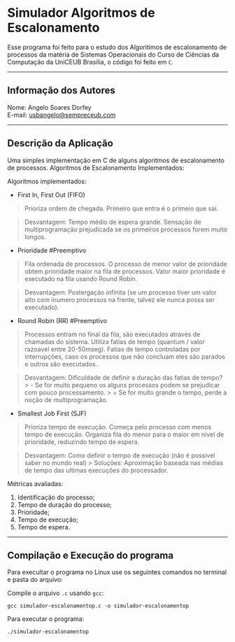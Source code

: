 # Simulador Algoritmos de Escalonamento
Esse programa foi feito para o estudo dos Algoritimos de escalonamento de processos da matéria de Sistemas Operacionais do Curso de Ciências da Computação da UniCEUB Brasilia, o código foi feito em `C`.

----------------------------------
Informação dos Autores
----------------------------------
Nome: Angelo Soares Dorfey\
E-mail: usbangelo@sempreceub.com

---------------------------------
Descrição da Aplicação
---------------------------------
Uma simples implementação em C de alguns algoritmos de escalonamento de processos. 
Algoritmos de Escalonamento Implementados:

Algoritmos implementados:

 * First In, First Out (FIFO)
> Prioriza ordem de chegada.
> Primeiro que entra é o primeio que sai.

> Desvantagem: Tempo médio de espera grande. Sensação de multiprogramação prejudicada se os primeiros processos forem muito longos.

 * Prioridade #Preemptivo
> Fila ordenada de processos.
> O processo de menor valor de prioridade obtem prioridade maior na fila de processos.
> Valor maior prioridade é executado na fila usando Round Robin.

> Desvantagem: Postergação infinita (se um processo tiver um valor alto com inumero processos na frente, talvez ele nunca possa ser executado).

 * Round Robin (RR) #Preemptivo
> Processos entram no final da fila, são executados através de chamadas do sistema.
> Utiliza fatias de tempo (quantum / valor razoavel entre 20-50mseg).
> Fatias de tempo controladas por interrupções, caso os processos que não concluam eles são parados e outros são executados.

> Desvantagem: Dificuldade de definir a duração das fatias de tempo?
    > - Se for muito pequeno os alguns processos podem se prejudicar com pouco processamento.
    > + Se for muito grande o tempo, perde a noção de multiprogramação.

 * Smallest Job First (SJF)
> Prioriza tempo de execução.
> Começa pelo processo com menos tempo de execução.
> Organiza fila do menor para o maior em nivel de prioridade, reduzindo tempo de espera.

> Desvantagem: Como definir o tempo de execução (não é possivel saber no mundo real)
    > Soluções: Aproximação baseada nas médias de tempo das ultimas execuções do processador.

Métricas avaliadas:
1. Identificação do processo;
2. Tempo de duração do processo;
3. Prioridade;
4. Tempo de execução;
5. Tempo de espera.

-----------------------------------------------------
Compilação e Execução do programa
-----------------------------------------------------
Para execultar o programa no Linux use os seguintes comandos no terminal e pasta do arquivo: 

Compile o arquivo `.c` usando `gcc`:
```
gcc simulador-escalonamentop.c -o simulador-escalonamentop
```

Para executar o programa:
```
./simulador-escalonamentop
```
